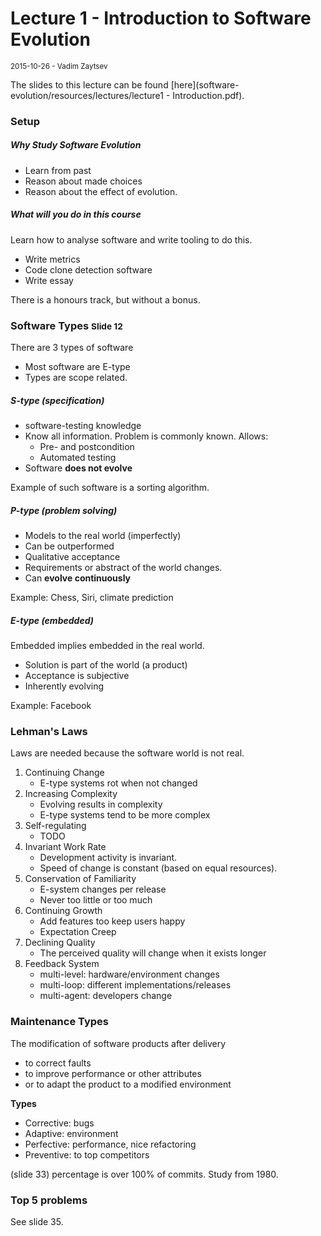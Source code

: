 # Lecture 1 - Introduction to Software Evolution
<small>2015-10-26 - Vadim Zaytsev</small>

The slides to this lecture can be found [here](software-evolution/resources/lectures/lecture1 - Introduction.pdf).

### Setup

##### Why Study Software Evolution

*   Learn from past
*   Reason about made choices
*   Reason about the effect of evolution.

##### What will you do in this course

Learn how to analyse software and write tooling to do this.

*   Write metrics
*   Code clone detection software
*   Write essay

There is a honours track, but without a bonus.

### Software Types <small>Slide 12</small>

There are 3 types of software

*   Most software are E-type
*   Types are scope related.

##### S-type (specification)

*   software-testing knowledge
*   Know all information. Problem is commonly known. Allows:
    *   Pre- and postcondition
    *   Automated testing
*   Software **does not evolve**

Example of such software is a sorting algorithm.

##### P-type (problem solving)

*   Models to the real world (imperfectly)
*   Can be outperformed
*   Qualitative acceptance
*   Requirements or abstract of the world changes.
*   Can **evolve continuously**

Example: Chess, Siri, climate prediction

##### E-type (embedded)

Embedded implies embedded in the real world.

*   Solution is part of the world (a product)
*   Acceptance is subjective
*   Inherently evolving

Example: Facebook

### Lehman's Laws

Laws are needed because the software world is not real.

1.  Continuing Change
    *   E-type systems rot when not changed
2.  Increasing Complexity
    *   Evolving results in complexity
    *   E-type systems tend to be more complex
3.  Self-regulating
    *   TODO
4.  Invariant Work Rate
    *   Development activity is invariant.
    *   Speed of change is constant (based on equal resources).
5.  Conservation of Familiarity
    *   E-system changes per release
    *   Never too little or too much
6.  Continuing Growth
    *   Add features too keep users happy
    *   Expectation Creep
7.  Declining Quality
    *   The perceived quality will change when it exists longer
8.  Feedback System
    *   multi-level: hardware/environment changes
    *   multi-loop: different implementations/releases
    *   multi-agent: developers change

### Maintenance Types

The modification of software products after delivery

*   to correct faults
*   to improve performance or other attributes
*   or to adapt the product to a modified environment

**Types**

*   Corrective: bugs
*   Adaptive: environment
*   Perfective: performance, nice refactoring
*   Preventive: to top competitors

(slide 33) percentage is over 100% of commits. Study from 1980.

### Top 5 problems

See slide 35.
